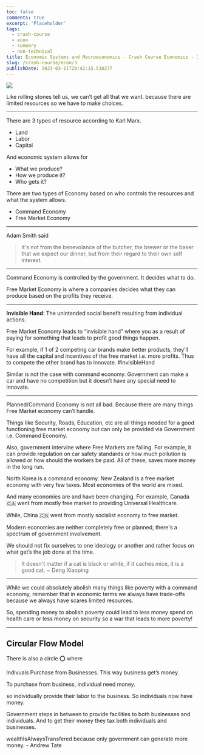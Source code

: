 ```yaml
---
toc: false
comments: true
excerpt: 'Placeholder'
tags:
  - crash-course
  - econ
  - summary
  - non-technical
title: Economic Systems and Macroeconomics - Crash Course Economics - 3
slug: /crash-course/econ/3
publishDate: 2023-03-11T20:42:15.538277
---
```


![](https://www.youtube.com/watch?v=B43YEW2FvDs)

Like rolling stones tell us, we can’t get all that we want. because there are limited resources so we have to make choices.

---

There are 3 types of resource according to Karl Marx.

- Land
- Labor
- Capital

And economic system allows for

- What we produce?
- How we produce it?
- Who gets it?

There are two types of Economy based on who controls the resources and what the system allows.

- Command Economy
- Free Market Economy

---

Adam Smith said

> It's not from the benevolance of the butcher, the brewer or the baker that we expect our dinner, but from their regard to their own self interest.

---

Command Economy is controlled by the government. It decides what to do.

Free Market Economy is where a companies decides what they can produce based on the profits they receive.

---

**Invisible Hand**: The unintended social benefit resulting from individual actions.

Free Market Economy leads to “invisible hand” where you as a result of paying for something that leads to profit good things happen.

For example, if 1 of 2 competing car brands make better products, they’ll have all the capital and incentives of the free market i.e. more profits. Thus to compete the other brand has to innovate. #invisibleHand

Similar is not the case with command economy. Government can make a car and have no competition but it doesn’t have any special need to innovate.

---

Planned/Command Economy is not all bad. Because there are many things Free Market economy can’t handle.

Things like Security, Roads, Education, etc are all things needed for a good functioning free market economy but can only be provided via Government i.e. Command Economy.

Also, government intervine where Free Markets are failing. For example, it can provide regulation on car safety standards or how much pollution is allowed or how should the workers be paid. All of these, saves more money in the long run.

North Korea is a command economy. New Zealand is a free market economy with very few taxes. Most economies of the world are mixed.

And many economies are and have been changing. For example, Canada 🇨🇦 went from mostly free market to providing Universal Healthcare.

While, China 🇨🇳 went from mostly socialist economy to free market.

Modern economies are neither completely free or planned, there's a spectrum of government involvement.

We should not fix ourselves to one ideology or another and rather focus on what get’s the job done at the time.

> It doesn't matter if a cat is black or white, if it caches mice, it is a good cat.
> ~ Deng Xiaoping

---

While we could absolutely abolish many things like poverty with a command economy, remember that in economic terms we always have trade-offs because we always have scares limited resources.

So, spending money to abolish poverty could lead to less money spend on health care or less money on security so a war that leads to more poverty!

---

## Circular Flow Model

There is also a circle ⭕️ where

Indivuals Purchase from Businesses. This way business get’s money.

To purchase from business, individual need money.

so individually provide their labor to the business. So individuals now have money.

Government steps in between to provide facilities to both businesses and individuals. And to get their money they tax both individuals and businesses.

wealthIsAlwaysTransfered because only government can generate more money. - Andrew Tate
